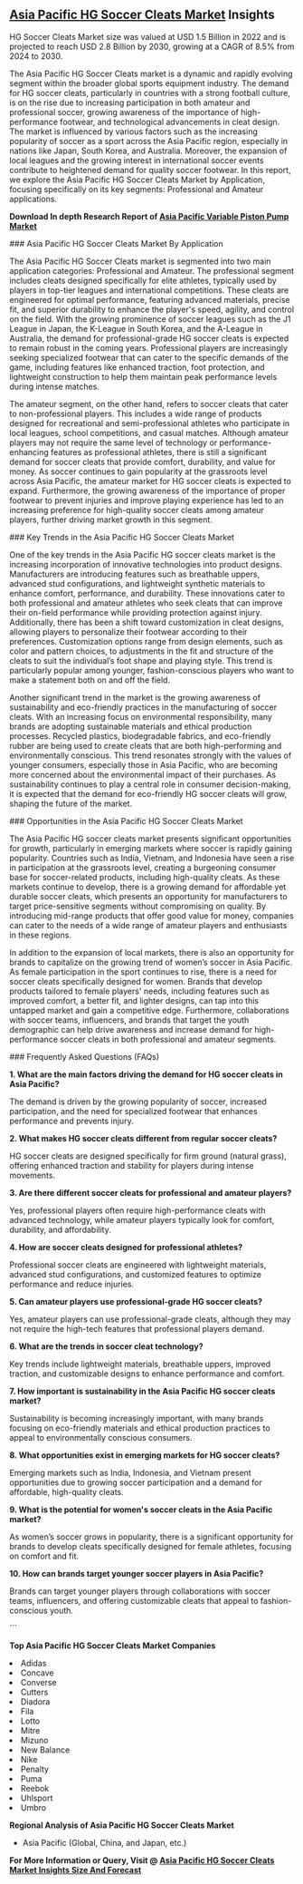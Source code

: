 <h2><a href="https://www.verifiedmarketreports.com/download-sample/?rid=517272&amp;utm_source=Github-Feb&amp;utm_medium=225" target="_blank">Asia Pacific HG Soccer Cleats Market</a> Insights</h2><p>HG Soccer Cleats Market size was valued at USD 1.5 Billion in 2022 and is projected to reach USD 2.8 Billion by 2030, growing at a CAGR of 8.5% from 2024 to 2030.</p><p><p>The Asia Pacific HG Soccer Cleats market is a dynamic and rapidly evolving segment within the broader global sports equipment industry. The demand for HG soccer cleats, particularly in countries with a strong football culture, is on the rise due to increasing participation in both amateur and professional soccer, growing awareness of the importance of high-performance footwear, and technological advancements in cleat design. The market is influenced by various factors such as the increasing popularity of soccer as a sport across the Asia Pacific region, especially in nations like Japan, South Korea, and Australia. Moreover, the expansion of local leagues and the growing interest in international soccer events contribute to heightened demand for quality soccer footwear. In this report, we explore the Asia Pacific HG Soccer Cleats Market by Application, focusing specifically on its key segments: Professional and Amateur applications. <p><strong>Download In depth Research Report of <a href="https://www.verifiedmarketreports.com/download-sample/?rid=236118&amp;utm_source=Pulse-Dec&amp;utm_medium=225" target="_blank">Asia Pacific Variable Piston Pump Market</a></strong></p></p> <p>### Asia Pacific HG Soccer Cleats Market By Application</p> <p>The Asia Pacific HG Soccer Cleats market is segmented into two main application categories: Professional and Amateur. The professional segment includes cleats designed specifically for elite athletes, typically used by players in top-tier leagues and international competitions. These cleats are engineered for optimal performance, featuring advanced materials, precise fit, and superior durability to enhance the player's speed, agility, and control on the field. With the growing prominence of soccer leagues such as the J1 League in Japan, the K-League in South Korea, and the A-League in Australia, the demand for professional-grade HG soccer cleats is expected to remain robust in the coming years. Professional players are increasingly seeking specialized footwear that can cater to the specific demands of the game, including features like enhanced traction, foot protection, and lightweight construction to help them maintain peak performance levels during intense matches. <p>The amateur segment, on the other hand, refers to soccer cleats that cater to non-professional players. This includes a wide range of products designed for recreational and semi-professional athletes who participate in local leagues, school competitions, and casual matches. Although amateur players may not require the same level of technology or performance-enhancing features as professional athletes, there is still a significant demand for soccer cleats that provide comfort, durability, and value for money. As soccer continues to gain popularity at the grassroots level across Asia Pacific, the amateur market for HG soccer cleats is expected to expand. Furthermore, the growing awareness of the importance of proper footwear to prevent injuries and improve playing experience has led to an increasing preference for high-quality soccer cleats among amateur players, further driving market growth in this segment.</p> <p>### Key Trends in the Asia Pacific HG Soccer Cleats Market</p> <p>One of the key trends in the Asia Pacific HG soccer cleats market is the increasing incorporation of innovative technologies into product designs. Manufacturers are introducing features such as breathable uppers, advanced stud configurations, and lightweight synthetic materials to enhance comfort, performance, and durability. These innovations cater to both professional and amateur athletes who seek cleats that can improve their on-field performance while providing protection against injury. Additionally, there has been a shift toward customization in cleat designs, allowing players to personalize their footwear according to their preferences. Customization options range from design elements, such as color and pattern choices, to adjustments in the fit and structure of the cleats to suit the individual’s foot shape and playing style. This trend is particularly popular among younger, fashion-conscious players who want to make a statement both on and off the field.</p> <p>Another significant trend in the market is the growing awareness of sustainability and eco-friendly practices in the manufacturing of soccer cleats. With an increasing focus on environmental responsibility, many brands are adopting sustainable materials and ethical production processes. Recycled plastics, biodegradable fabrics, and eco-friendly rubber are being used to create cleats that are both high-performing and environmentally conscious. This trend resonates strongly with the values of younger consumers, especially those in Asia Pacific, who are becoming more concerned about the environmental impact of their purchases. As sustainability continues to play a central role in consumer decision-making, it is expected that the demand for eco-friendly HG soccer cleats will grow, shaping the future of the market.</p> <p>### Opportunities in the Asia Pacific HG Soccer Cleats Market</p> <p>The Asia Pacific HG soccer cleats market presents significant opportunities for growth, particularly in emerging markets where soccer is rapidly gaining popularity. Countries such as India, Vietnam, and Indonesia have seen a rise in participation at the grassroots level, creating a burgeoning consumer base for soccer-related products, including high-quality cleats. As these markets continue to develop, there is a growing demand for affordable yet durable soccer cleats, which presents an opportunity for manufacturers to target price-sensitive segments without compromising on quality. By introducing mid-range products that offer good value for money, companies can cater to the needs of a wide range of amateur players and enthusiasts in these regions.</p> <p>In addition to the expansion of local markets, there is also an opportunity for brands to capitalize on the growing trend of women’s soccer in Asia Pacific. As female participation in the sport continues to rise, there is a need for soccer cleats specifically designed for women. Brands that develop products tailored to female players' needs, including features such as improved comfort, a better fit, and lighter designs, can tap into this untapped market and gain a competitive edge. Furthermore, collaborations with soccer teams, influencers, and brands that target the youth demographic can help drive awareness and increase demand for high-performance soccer cleats in both professional and amateur segments.</p> <p>### Frequently Asked Questions (FAQs)</p> <p><strong>1. What are the main factors driving the demand for HG soccer cleats in Asia Pacific?</strong></p> <p>The demand is driven by the growing popularity of soccer, increased participation, and the need for specialized footwear that enhances performance and prevents injury.</p> <p><strong>2. What makes HG soccer cleats different from regular soccer cleats?</strong></p> <p>HG soccer cleats are designed specifically for firm ground (natural grass), offering enhanced traction and stability for players during intense movements.</p> <p><strong>3. Are there different soccer cleats for professional and amateur players?</strong></p> <p>Yes, professional players often require high-performance cleats with advanced technology, while amateur players typically look for comfort, durability, and affordability.</p> <p><strong>4. How are soccer cleats designed for professional athletes?</strong></p> <p>Professional soccer cleats are engineered with lightweight materials, advanced stud configurations, and customized features to optimize performance and reduce injuries.</p> <p><strong>5. Can amateur players use professional-grade HG soccer cleats?</strong></p> <p>Yes, amateur players can use professional-grade cleats, although they may not require the high-tech features that professional players demand.</p> <p><strong>6. What are the trends in soccer cleat technology?</strong></p> <p>Key trends include lightweight materials, breathable uppers, improved traction, and customizable designs to enhance performance and comfort.</p> <p><strong>7. How important is sustainability in the Asia Pacific HG soccer cleats market?</strong></p> <p>Sustainability is becoming increasingly important, with many brands focusing on eco-friendly materials and ethical production practices to appeal to environmentally conscious consumers.</p> <p><strong>8. What opportunities exist in emerging markets for HG soccer cleats?</strong></p> <p>Emerging markets such as India, Indonesia, and Vietnam present opportunities due to growing soccer participation and a demand for affordable, high-quality cleats.</p> <p><strong>9. What is the potential for women's soccer cleats in the Asia Pacific market?</strong></p> <p>As women’s soccer grows in popularity, there is a significant opportunity for brands to develop cleats specifically designed for female athletes, focusing on comfort and fit.</p> <p><strong>10. How can brands target younger soccer players in Asia Pacific?</strong></p> <p>Brands can target younger players through collaborations with soccer teams, influencers, and offering customizable cleats that appeal to fashion-conscious youth.</p> ```</p><p><strong>Top Asia Pacific HG Soccer Cleats Market Companies</strong></p><div data-test-id=""><p><li>Adidas</li><li> Concave</li><li> Converse</li><li> Cutters</li><li> Diadora</li><li> Fila</li><li> Lotto</li><li> Mitre</li><li> Mizuno</li><li> New Balance</li><li> Nike</li><li> Penalty</li><li> Puma</li><li> Reebok</li><li> Uhlsport</li><li> Umbro</li></p><div><strong>Regional Analysis of&nbsp;Asia Pacific HG Soccer Cleats Market</strong></div><ul><li dir="ltr"><p dir="ltr">Asia Pacific (Global, China, and Japan, etc.)</p></li></ul><p><strong>For More Information or Query, Visit @&nbsp;</strong><strong><a href="https://www.verifiedmarketreports.com/product/hg-soccer-cleats-market/?utm_source=Github-Feb&amp;utm_medium=225" target="_blank">Asia Pacific HG Soccer Cleats Market Insights Size And Forecast</a></strong></p></div><h2>&nbsp;</h2><div data-test-id="">&nbsp;</div>
